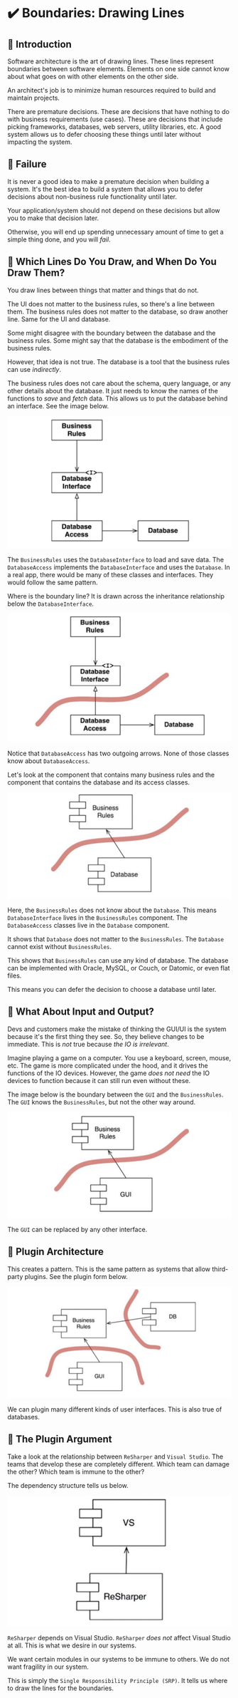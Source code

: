 # :heavy_check_mark: Boundaries: Drawing Lines

## :round_pushpin: Introduction
Software architecture is the art of drawing lines. These lines represent boundaries between software elements. Elements on one side cannot know about what goes on with other elements on the other side.

An architect's job is to minimize human resources required to build and maintain projects.

There are premature decisions. These are decisions that have nothing to do with business requirements (use cases). These are decisions that include picking frameworks, databases, web servers, utility libraries, etc. A good system allows us to defer choosing these things until later without impacting the system.

## :round_pushpin: Failure
It is never a good idea to make a premature decision when building a system. It's the best idea to build a system that allows you to defer decisions about non-business rule functionality until later.

Your application/system should not depend on these decisions but allow you to make that decision later.

Otherwise, you will end up spending unnecessary amount of time to get a simple thing done, and you will *fail*.

## :round_pushpin: Which Lines Do You Draw, and When Do You Draw Them?
You draw lines between things that matter and things that do not.

The UI does not matter to the business rules, so there's a line between them. The business rules does not matter to the database, so draw another line. Same for the UI and database.

Some might disagree with the boundary between the database and the business rules. Some might say that the database is the embodiment of the business rules.

However, that idea is not true. The database is a tool that the business rules can use *indirectly*.

The business rules does not care about the schema, query language, or any other details about the database. It just needs to know the names of the functions to *save* and *fetch* data. This allows us to put the database behind an interface. See the image below.

![Image of a database interface](../images/architecture-section/database-interface.png)

The `BusinessRules` uses the `DatabaseInterface` to load and save data. The `DatabaseAccess` implements the `DatabaseInterface` and uses the `Database`. In a real app, there would be many of these classes and interfaces. They would follow the same pattern.

Where is the boundary line? It is drawn across the inheritance relationship below the `DatabaseInterface`.

![Image of boundary line of database and rules](../images/architecture-section/database-interface-boundary.png)

Notice that `DatabaseAccess` has two outgoing arrows. None of those classes know about `DatabaseAccess`.

Let's look at the component that contains many business rules and the component that contains the database and its access classes.

![Image of database and rules component](../images/architecture-section/database-rules-component.png)

Here, the `BusinessRules` does not know about the `Database`. This means `DatabaseInterface` lives in the `BusinessRules` component. The `DatabaseAccess` classes live in the `Database` component.

It shows that `Database` does not matter to the `BusinessRules`. The `Database` cannot exist without `BusinessRules`.

This shows that `BusinessRules` can use any kind of database. The database can be implemented with Oracle, MySQL, or Couch, or Datomic, or even flat files.

This means you can defer the decision to choose a database until later.

## :round_pushpin: What About Input and Output?
Devs and customers make the mistake of thinking the GUI/UI is the system because it's the first thing they see. So, they believe changes to be immediate. This is *not* true because *the IO is irrelevant*.

Imagine playing a game on a computer. You use a keyboard, screen, mouse, etc. The game is more complicated under the hood, and it drives the functions of the IO devices. However, the game *does not need* the IO devices to function because it can still run even without these.

The image below is the boundary between the `GUI` and the `BusinessRules`. The `GUI` knows the `BusinessRules`, but not the other way around.

![Image of boundary between GUI and rules](../images/architecture-section/gui-rules-boundary.png)

The `GUI` can be replaced by any other interface.

## :round_pushpin: Plugin Architecture
This creates a pattern. This is the same pattern as systems that allow third-party plugins. See the plugin form below.

![Image of plugins into the rules](../images/architecture-section/db-gui-plugin.png)

We can plugin many different kinds of user interfaces. This is also true of databases.

## :round_pushpin: The Plugin Argument
Take a look at the relationship between `ReSharper` and `Visual Studio`. The teams that develop these are completely different. Which team can damage the other? Which team is immune to the other?

The dependency structure tells us below.

![Image of plugin to visual studio](../images/architecture-section/vs-plugin.png)

`ReSharper` depends on Visual Studio. `ReSharper` *does not* affect Visual Studio at all. This is what we desire in our systems.

We want certain modules in our systems to be immune to others. We do not want fragility in our system.

This is simply the `Single Responsibility Principle (SRP)`. It tells us where to draw the lines for the boundaries.
